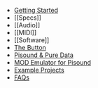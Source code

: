 * [Getting Started](home)
* [[Specs]]
* [[Audio]]
* [[MIDI]]
* [[Software]]
* [The Button](the-button)
* [Pisound & Pure Data](pisound-&-Pure-Data)
* [MOD Emulator for Pisound](MODEP)
* [Example Projects](Example-projects)
* [FAQs](faqs)